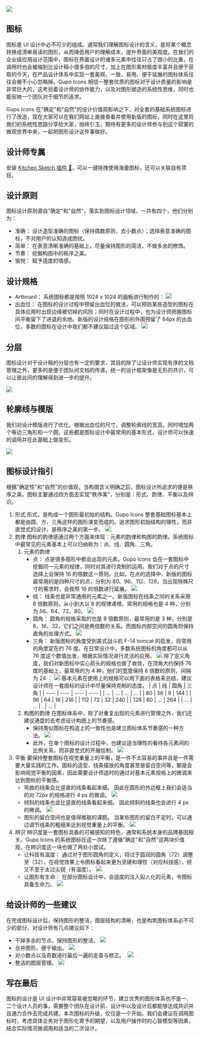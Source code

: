 ![](/assets/design/img.png)

## 图标

图标是 UI 设计中必不可少的组成。通常我们理解图标设计的含义，是将某个概念转换成清晰易读的图形，从而降低用户的理解成本，提升界面的美观度。在我们的企业级应用设计范围中，图标在界面设计的诸多元素中往往只占了很小的比重，在调用时也会被缩到比设计稿小很多倍的尺寸，加上在图形素材极度丰富并且便于获取的今天，在产品设计体系中实现一套美观、一致、易用、便于延展的图标体系往往会被不小心忽略掉。Gupo Icons 相信一整套优质的图标对于设计质量的影响是非常巨大的，这考验着设计师的协作能力，以及对图形塑造的系统性思维，同时也能反映一个团队对于细节的追求。

Gupo Icons 在"确定"和"自然"的设计价值观影响之下，对全套的基础系统图标进行了改造，现在大家可以在我们网站上直接查看并使用新版的图标，同时在这里将我们的系统性思路分享给大家，抛砖引玉，期待有更多的设计师参与到这个寂寞的微观世界中来，一起把图形设计这件事做好。

## 设计师专属

安装 [Kitchen Sketch 插件 💎](https://kitchen.alipay.com/)，可以一键拖拽使用海量图标，还可以关联自有项目。

## 设计原则

图标设计原则源自"确定"和"自然"，落实到图标设计领域，一共有四个，他们分别为：

-   准确： 设计造型准确的图标（保持偶数原则，去小数点）；选择表意准确的图标，不对用户的认知造成困扰。
-   简单： 在表意清晰准确的基础上，尽量保持图形的简洁，不做多余的修饰。
-   节奏： 挖掘构图中的秩序之美。
-   愉悦： 赋予适度的情感。

## 设计规格

-   Artboard： 系统图标都是按照 1024 x 1024 的画板进行制作的：
    ![](/assets/design/img_1.png)
-   出血位： 在图标的设计过程中预留出血位的做法，可以预防某些造型的图标在具体应用时出现边缘被切掉的风险；同时在设计过程中，也为设计师把握图标间平衡留下了进退的余地。新版的设计规格在图形的外围预留了 64px 的出血位，多数的图标在设计中我们都不建议超过这个区域。
    ![](/assets/design/img_2.png)

## 分层

图标设计对于设计稿的分层也有一定的要求，其目的除了让设计师实现有序的文档管理之外，更多的是便于团队间文档的传递，统一的设计框架像是无形的共识，可以让彼此间的理解得到进一步的提升。

![](/assets/design/img_3.png)

## 轮廓线与模版

我们对设计模版进行了优化，根据出血位的尺寸，调整轮廓线的宽高，同时增加两个等边三角形和一个圆，这些都是图标设计中最常用的基本形式，设计师可以快速的调用并在此基础上做变形。

![](/assets/design/img_4.png)

## 图标设计指引

根据"确定性"和"自然"的价值观，当构图含义明确之后，图标设计所追求的便是秩序之美。图标主要通过四方面去实现"秩序美"，分别是：形式、韵律、平衡以及辨识。

1. 形式
   形式，是构成一个图形最初始的结构。Gupo Icons 整套基础图标基本上都是由圆、方、三角这样的图形演变而成的。追求图形初始结构的理性，而非直觉式的设计，是秩序之美的第一步。
   ![](/assets/design/img_5.png)
2. 韵律
   图标的韵律感通过两个方面来体现：元素的韵律和构图的韵律。系统图标中最常见的元素基本上可以归纳称为：点、线、圆角、三角。
    1. 元素的韵律
        - 点： 点是很多图形中都会出现的元素。Gupo Icons 会在一套图标中挖掘同一元素的规律，同时对其进行克制的运用。我们对于点的尺寸选择上会保持 16 的倍数这一原则。比如，在点的选择中，新版的图标最常用的是四种尺寸的点，分别为 80、96、112、128。当出现特殊尺寸的需求时，会按照 16 的倍数进行延展。
          ![](/assets/design/img_6.png)
        - 线： 线条也是非常通用的元素之一。新版图标在线条之间的关系采用 8 倍数原则，从小到大以 8 的规律递增。常用的规格也是 4 种，分别为 56、64、72、80。
          ![](/assets/design/img_7.png)
        - 圆角： 圆角的规格采取的也是 8 倍数原则，最常用的是 3 种，分别是 8，16、32，它们之间是两倍数的关系。而图标内部空间的圆角则保持直角的处理方式。
          ![](/assets/design/img_8.png)
        - 三角： 新版图标的角度受到美式战斗机 F-14 tomcat 的启发，将常用的角度定在约 76 度。在日常设计中，多数系统图标的角度都可以从 76 度这个数值出发，根据实际情况进行灵活的应用。
          ![](/assets/design/img_9.png)
          除了定义角度，我们对新图标中实心箭头的规格也做了收敛，在顶角大约保持 76 度的基础上，最常用的为 4 种，他们的宽度保持 8 倍数的原则，间隔为 24 ：
          ![](/assets/design/img_10.png)
          基本元素在使用上的规格可以用下面的表格来总结，建议设计师在一套图标的设计中尽量保持克制的态度。
          | 点 | 线 | 圆角 | 三角 |
          | ---- | ---- | ---- | ---- |
          | ... | ... | ... | ... |
          | 80 | 56 | 8 | 144 |
          | 96 | 64 | 16 | 216 |
          | 112 | 72 | 32 | 240 |
          | 128 | 80 | ... | 264 |
          | ... | ... | . | ... |
    2. 构图的韵律
       在图标体系中，除了对重复出现的元素进行管理之外，我们还建议通盘的去考虑设计构图上的节奏感。
        - 保持类似图标在构造上的一致性也是建立图标体系节奏感的一种方法。
          ![](/assets/design/img_11.png)
        - 此外，在单个图标的设计过程中，也建议适当理性的看待各元素间的比例关系，而非直觉式的开展绘制。
          ![](/assets/design/img_12.png)
3. 平衡
   要保持整套图标在视觉重量上的平衡，是一件不太容易的事并且是一件需要大量实践的工作。图标的造型、线条摆放的角度甚至是留白空间等，都是会影响视觉平衡的因素，因此需要设计师适时的通过对基本元素规格上的微调来达到图标的平衡感。
    - 弯曲的线条会比竖直的线条看起来细。 因此在圆形的外边框上我们会适当的对 72px 的规格进行 4 px 的微调。
      ![](/assets/design/img_13.png)
    - 倾斜的线条也会比竖直的线条看起来细。 因此倾斜的线条也会进行 4 px 的微调。
      ![](/assets/design/img_14.png)
    - 图形的留白空间也是值得推敲的课题。 当某些图形的留白不足时，可以通过调节线条的粗细来达到视觉重量上的平衡。
      ![](/assets/design/img_15.png)
4. 辨识
   辨识度是一套图标具备的可被感知的特色，通常和系统本身的品牌基因相关。Gupo Icons 的系统图标在这一次除了遵循"确定"和"自然"这两块价值观，在辨识度这一块也做了两处小尝试。
    - 让科技有温度： 通过对于图形圆角的定义，将过于圆润的圆角（72）调整至（32），在视觉效果上令图标看起来更为坚硬和理性（对应科技感），但又不至于太过尖锐（有温度）。
      ![](/assets/design/img_16.png)
    - 让图形有生命： 在部分图标设计中，会适度的注入拟人化的元素，令图标具备生命力。
      ![](/assets/design/img_17.png)

## 给设计师的一些建议

在完成图标设计后，保持图形的整洁，图层结构的清晰，也是构筑图标体系必不可少的部分，对设计师有几点建议如下：

-   干掉多余的节点，保持图形的整洁。
    ![](/assets/design/img_18.png)
-   合并图形，便于输出。
    ![](/assets/design/img_19.png)
-   对小数点以及奇数进行最后一遍的走查与修正。.
    ![](/assets/design/img_20.png)
-   整洁的图层管理。
    ![](/assets/design/img_21.png)

## 写在最后

图标的设计是 UI 设计中非常容易被忽略的环节，建立优秀的图形体系也不是一、二个设计人员的事，需要整个团队在设计前、设计中以及设计后都能够达成共识并且通力合作去完成共建。本次图标的升级，仅仅是一个开始。我们会建议在调用图标时，考虑具体业务对于图形化寄予的期望，以及用户操作时的心智模型等因素，结合实际情况做调用和适当的二次设计。
